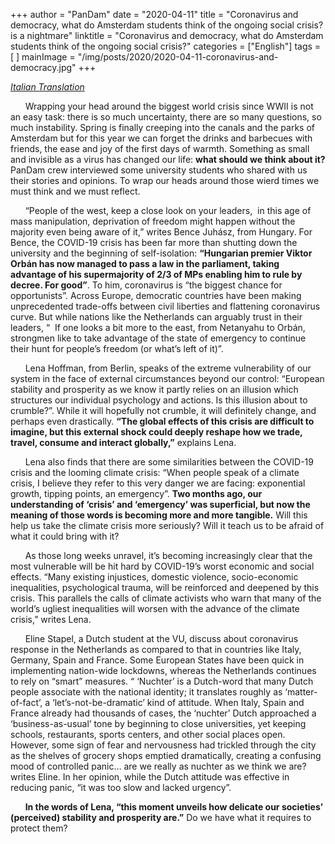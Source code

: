 +++
author = "PanDam"
date = "2020-04-11"
title = "Coronavirus and democracy, what do Amsterdam students think of the ongoing social crisis? is a nightmare"
linktitle = "Coronavirus and democracy, what do Amsterdam students think of the ongoing social crisis?"
categories = ["English"]
tags = [
]
mainImage = "/img/posts/2020/2020-04-11-coronavirus-and-democracy.jpg"
+++

_[Italian Translation](../2020-04-11-coronavirus-and-democracy-it/)_

&nbsp;&nbsp;&nbsp;&nbsp;&nbsp;&nbsp;Wrapping your head around the biggest world crisis since WWII is not an easy task: there is so much uncertainty, there are so many questions, so much instability. Spring is finally creeping into the canals and the parks of Amsterdam but for this year we can forget the drinks and barbecues with friends, the ease and joy of the first days of warmth. Something as small and invisible as a virus has changed our life: **what should we think about it?** PanDam crew interviewed some university students who shared with us their stories and opinions. To wrap our heads around those wierd times we must think and we must reflect.

&nbsp;&nbsp;&nbsp;&nbsp;&nbsp;&nbsp;“People of the west, keep a close look on your leaders,  in this age of mass manipulation, deprivation of freedom might happen without the majority even being aware of it,” writes Bence Juhász, from Hungary. For Bence, the COVID-19 crisis has been far more than shutting down the university and the beginning of self-isolation: **“Hungarian premier Viktor Orbán has now managed to pass a law in the parliament, taking advantage of his supermajority of 2/3 of MPs enabling him to rule by decree. For good”**. To him, coronavirus is “the biggest chance for opportunists”. Across Europe, democratic countries have been making unprecedented trade-offs between civil liberties and flattening coronavirus curve. But while nations like the Netherlands can arguably trust in their leaders, “  If one looks a bit more to the east, from Netanyahu to Orbán, strongmen like to take advantage of the state of emergency to continue their hunt for people’s freedom (or what’s left of it)”.

&nbsp;&nbsp;&nbsp;&nbsp;&nbsp;&nbsp;Lena Hoffman, from Berlin, speaks of the extreme vulnerability of our system in the face of external circumstances beyond our control: “European stability and prosperity as we know it partly relies on an illusion which structures our individual psychology and actions. Is this illusion about to crumble?”. While it will hopefully not crumble, it will definitely change, and perhaps even drastically. **“The global effects of this crisis are difficult to imagine, but this external shock could deeply reshape how we trade, travel, consume and interact globally,”** explains Lena.

&nbsp;&nbsp;&nbsp;&nbsp;&nbsp;&nbsp;Lena also finds that there are some similarities between the COVID-19 crisis and the looming climate crisis: “When people speak of a climate crisis, I believe they refer to this very danger we are facing: exponential growth, tipping points, an emergency”. **Two months ago, our understanding of ‘crisis’ and ‘emergency’ was superficial, but now the meaning of those words is becoming more and more tangible.** Will this help us take the climate crisis more seriously? Will it teach us to be afraid of what it could bring with it?

&nbsp;&nbsp;&nbsp;&nbsp;&nbsp;&nbsp;As those long weeks unravel, it’s becoming increasingly clear that the most vulnerable will be hit hard by COVID-19’s worst economic and social effects. “Many existing injustices, domestic violence, socio-economic inequalities, psychological trauma, will be reinforced and deepened by this crisis. This parallels the calls of climate activists who warn that many of the world’s ugliest inequalities will worsen with the advance of the climate crisis,” writes Lena.

&nbsp;&nbsp;&nbsp;&nbsp;&nbsp;&nbsp;Eline Stapel, a Dutch student at the VU, discuss about coronavirus response in the Netherlands as compared to that in countries like Italy, Germany, Spain and France. Some European States have been quick in implementing nation-wide lockdowns, whereas the Netherlands continues to rely on “smart” measures. “ ‘Nuchter’ is a Dutch-word that many Dutch people associate with the national identity; it translates roughly as  ‘matter-of-fact’, a ‘let’s-not-be-dramatic’ kind of attitude. When Italy, Spain and France already had thousands of cases, the ‘nuchter’ Dutch approached a ‘business-as-usual’ tone by beginning to close universities, yet keeping schools, restaurants, sports centers, and other social places open. However, some sign of fear and nervousness had trickled through the city as the shelves of grocery shops emptied dramatically, creating a confusing mood of controlled panic… are we really as nuchter as we think we are? writes Eline. In her opinion, while the Dutch attitude was effective in reducing panic, “it was too slow and lacked urgency”.

&nbsp;&nbsp;&nbsp;&nbsp;&nbsp;&nbsp;**In the words of Lena, “this moment unveils how delicate our societies’ (perceived) stability and prosperity are.”** Do we have what it requires to protect them?